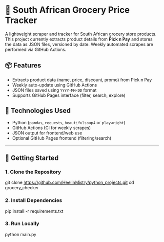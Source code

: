 # 🛒 South African Grocery Price Tracker

A lightweight scraper and tracker for South African grocery store products. This project currently extracts product details from **Pick n Pay** and stores the data as JSON files, versioned by date. Weekly automated scrapes are performed via GitHub Actions.

## 📦 Features

- Extracts product data (name, price, discount, promo) from Pick n Pay
- Weekly auto-update using GitHub Actions
- JSON files saved using `YYYY-MM-DD` format
- Supports GitHub Pages interface (filter, search, explore)

## 🧰 Technologies Used

- Python (`pandas`, `requests`, `beautifulsoup4` or `playwright`)
- GitHub Actions (CI for weekly scrapes)
- JSON output for frontend/web use
- Optional GitHub Pages frontend (filtering/search)

---

## 🚀 Getting Started

### 1. Clone the Repository

git clone https://github.com/HeelinMistry/python_projects.git
cd grocery_checker

### 2. Install Dependencies

pip install -r requirements.txt

### 3. Run Locally

python main.py          
